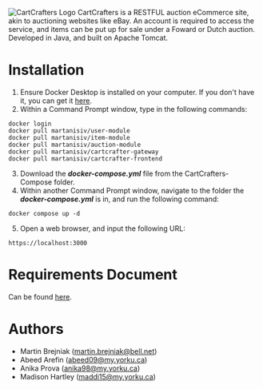 ![CartCrafters Logo](https://github.com/Martin-Brejniak/CartCrafters/assets/77299294/2a516df4-c0f5-4fc3-8743-a26c7f5396c2)
CartCrafters is a RESTFUL auction eCommerce site, akin to auctioning websites like eBay. An account is required to access the service, and items can be put up for sale under a Foward or Dutch auction. Developed in Java, and built on Apache Tomcat. 

# Installation
1. Ensure Docker Desktop is installed on your computer. If you don't have it, you can get it [here](https://www.docker.com/products/docker-desktop/).
2. Within a Command Prompt window, type in the following commands:
```
docker login
docker pull martanisiv/user-module
docker pull martanisiv/item-module
docker pull martanisiv/auction-module 
docker pull martanisiv/cartcrafter-gateway
docker pull martanisiv/cartcrafter-frontend
```
3. Download the ***docker-compose.yml*** file from the CartCrafters-Compose folder.
4. Within another Command Prompt window, navigate to the folder the ***docker-compose.yml*** is in, and run the following command:
```
docker compose up -d
```
5. Open a web browser, and input the following URL:
```
https://localhost:3000
```

# Requirements Document
Can be found [here](https://docs.google.com/document/d/1ZWlmvLkMUWDauz06uMcv-5dzCzevhOUv9Qs2rIAS454/edit?usp=sharing).

# Authors
- Martin Brejniak (martin.brejniak@bell.net)
- Abeed Arefin (abeed09@my.yorku.ca)
- Anika Prova (anika98@my.yorku.ca)
- Madison Hartley (maddi15@my.yorku.ca)
